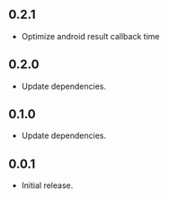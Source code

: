 ## 0.2.1

* Optimize android result callback time

## 0.2.0

* Update dependencies.

## 0.1.0

* Update dependencies.

## 0.0.1

* Initial release.
